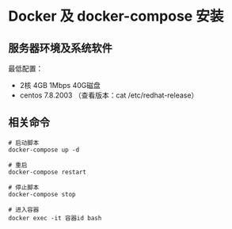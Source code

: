 # Docker 及 docker-compose 安装

## 服务器环境及系统软件
最低配置：
- 2核 4GB 1Mbps 40G磁盘
- centos 7.8.2003 （查看版本：cat /etc/redhat-release）


## 相关命令
```
# 启动脚本
docker-compose up -d

# 重启
docker-compose restart

# 停止脚本
docker-compose stop

# 进入容器
docker exec -it 容器id bash
```

